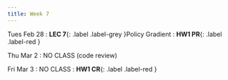 ```yaml
---
title: Week 7
---
```


Tues Feb 28
: **LEC 7**{: .label .label-grey }Policy Gradient
    : **HW1 PR**{: .label .label-red }

Thu Mar 2
: NO CLASS (code review)

Fri Mar 3
: NO CLASS
    : **HW1 CR**{: .label .label-red }